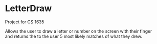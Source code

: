 LetterDraw
==========

Project for CS 1635

Allows the user to draw a letter or number on the screen with their finger and returns
the to the user 5 most likely matches of what they drew.
